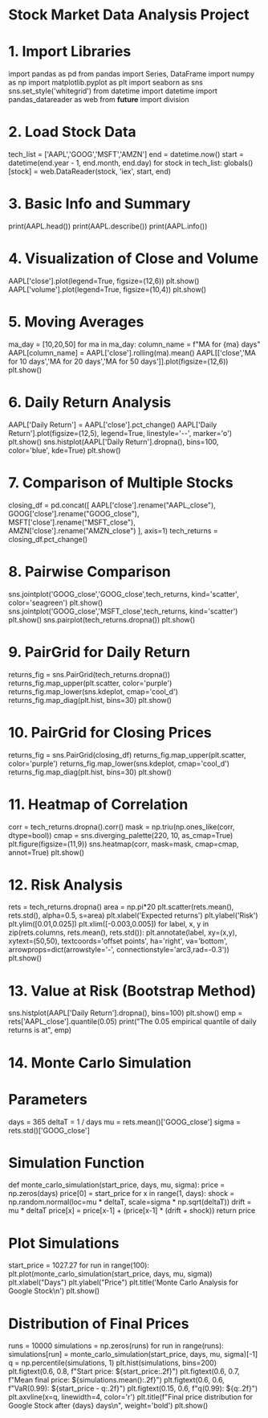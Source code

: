# Stock Market Data Analysis Project

# 1. Import Libraries
import pandas as pd
from pandas import Series, DataFrame
import numpy as np
import matplotlib.pyplot as plt
import seaborn as sns
sns.set_style('whitegrid')
from datetime import datetime
import pandas_datareader as web
from __future__ import division

# 2. Load Stock Data
tech_list = ['AAPL','GOOG','MSFT','AMZN']
end = datetime.now()
start = datetime(end.year - 1, end.month, end.day)
for stock in tech_list:
    globals()[stock] = web.DataReader(stock, 'iex', start, end)

# 3. Basic Info and Summary
print(AAPL.head())
print(AAPL.describe())
print(AAPL.info())

# 4. Visualization of Close and Volume
AAPL['close'].plot(legend=True, figsize=(12,6))
plt.show()
AAPL['volume'].plot(legend=True, figsize=(10,4))
plt.show()

# 5. Moving Averages
ma_day = [10,20,50]
for ma in ma_day:
    column_name = f"MA for {ma} days"
    AAPL[column_name] = AAPL['close'].rolling(ma).mean()
AAPL[['close','MA for 10 days','MA for 20 days','MA for 50 days']].plot(figsize=(12,6))
plt.show()

# 6. Daily Return Analysis
AAPL['Daily Return'] = AAPL['close'].pct_change()
AAPL['Daily Return'].plot(figsize=(12,5), legend=True, linestyle='--', marker='o')
plt.show()
sns.histplot(AAPL['Daily Return'].dropna(), bins=100, color='blue', kde=True)
plt.show()

# 7. Comparison of Multiple Stocks
closing_df = pd.concat([
    AAPL['close'].rename("AAPL_close"),
    GOOG['close'].rename("GOOG_close"),
    MSFT['close'].rename("MSFT_close"),
    AMZN['close'].rename("AMZN_close")
], axis=1)
tech_returns = closing_df.pct_change()

# 8. Pairwise Comparison
sns.jointplot('GOOG_close','GOOG_close',tech_returns, kind='scatter', color='seagreen')
plt.show()
sns.jointplot('GOOG_close','MSFT_close',tech_returns, kind='scatter')
plt.show()
sns.pairplot(tech_returns.dropna())
plt.show()

# 9. PairGrid for Daily Return
returns_fig = sns.PairGrid(tech_returns.dropna())
returns_fig.map_upper(plt.scatter, color='purple')
returns_fig.map_lower(sns.kdeplot, cmap='cool_d')
returns_fig.map_diag(plt.hist, bins=30)
plt.show()

# 10. PairGrid for Closing Prices
returns_fig = sns.PairGrid(closing_df)
returns_fig.map_upper(plt.scatter, color='purple')
returns_fig.map_lower(sns.kdeplot, cmap='cool_d')
returns_fig.map_diag(plt.hist, bins=30)
plt.show()

# 11. Heatmap of Correlation
corr = tech_returns.dropna().corr()
mask = np.triu(np.ones_like(corr, dtype=bool))
cmap = sns.diverging_palette(220, 10, as_cmap=True)
plt.figure(figsize=(11,9))
sns.heatmap(corr, mask=mask, cmap=cmap, annot=True)
plt.show()

# 12. Risk Analysis
rets = tech_returns.dropna()
area = np.pi*20
plt.scatter(rets.mean(), rets.std(), alpha=0.5, s=area)
plt.xlabel('Expected returns')
plt.ylabel('Risk')
plt.ylim([0.01,0.025])
plt.xlim([-0.003,0.005])
for label, x, y in zip(rets.columns, rets.mean(), rets.std()):
    plt.annotate(label, xy=(x,y), xytext=(50,50),
                 textcoords='offset points', ha='right', va='bottom',
                 arrowprops=dict(arrowstyle='-', connectionstyle='arc3,rad=-0.3'))
plt.show()

# 13. Value at Risk (Bootstrap Method)
sns.histplot(AAPL['Daily Return'].dropna(), bins=100)
plt.show()
emp = rets['AAPL_close'].quantile(0.05)
print("The 0.05 empirical quantile of daily returns is at", emp)

# 14. Monte Carlo Simulation
# Parameters
days = 365
deltaT = 1 / days
mu = rets.mean()['GOOG_close']
sigma = rets.std()['GOOG_close']

# Simulation Function
def monte_carlo_simulation(start_price, days, mu, sigma):
    price = np.zeros(days)
    price[0] = start_price
    for x in range(1, days):
        shock = np.random.normal(loc=mu * deltaT, scale=sigma * np.sqrt(deltaT))
        drift = mu * deltaT
        price[x] = price[x-1] + (price[x-1] * (drift + shock))
    return price

# Plot Simulations
start_price = 1027.27
for run in range(100):
    plt.plot(monte_carlo_simulation(start_price, days, mu, sigma))
plt.xlabel("Days")
plt.ylabel("Price")
plt.title('Monte Carlo Analysis for Google Stock\n')
plt.show()

# Distribution of Final Prices
runs = 10000
simulations = np.zeros(runs)
for run in range(runs):
    simulations[run] = monte_carlo_simulation(start_price, days, mu, sigma)[-1]
q = np.percentile(simulations, 1)
plt.hist(simulations, bins=200)
plt.figtext(0.6, 0.8, f"Start price: ${start_price:.2f}")
plt.figtext(0.6, 0.7, f"Mean final price: ${simulations.mean():.2f}")
plt.figtext(0.6, 0.6, f"VaR(0.99): ${start_price - q:.2f}")
plt.figtext(0.15, 0.6, f"q(0.99): ${q:.2f}")
plt.axvline(x=q, linewidth=4, color='r')
plt.title(f"Final price distribution for Google Stock after {days} days\n", weight='bold')
plt.show()
